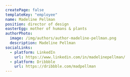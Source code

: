 ```yaml
---
createPage: false
templateKey: "employee"
name: Madeline Pellman
position: director of design
easterEgg: mother of humans & plants
authorPhoto:
  image: /img/authors/author-madeline-pellman.png
  description: Madeline Pellman
socialLinks:
  - platform: LinkedIn
    url: https://www.linkedin.com/in/madelinepellman/
  - platform: Dribbble
    url: https://dribbble.com/madpellman
---
```

